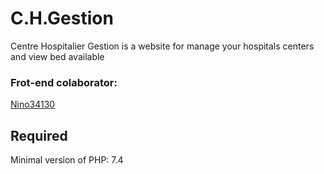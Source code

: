 # C.H.Gestion
Centre Hospitalier Gestion is a website for manage your hospitals centers and view bed available 

### Frot-end colaborator:
[Nino34130](https://github.com/Nino34130)

## Required
Minimal version of PHP: 7.4